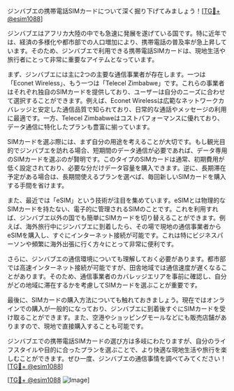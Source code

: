 ジンバブエの携帯電話SIMカードについて深く掘り下げてみましょう！[[TG💪+ @esim1088](https://t.me/s/esim1088)]

ジンバブエはアフリカ大陸の中でも急速に発展を遂げている国です。特に近年では、経済の多様化や都市部での人口増加により、携帯電話の普及率が急上昇しています。そのため、ジンバブエで利用できる携帯電話SIMカードは、現地生活や旅行者にとって非常に重要なアイテムとなっています。

まず、ジンバブエには主に2つの主要な通信事業者が存在します。一つは「Econet Wireless」、もう一つは「Telecel Zimbabwe」です。これらの事業者はそれぞれ独自のSIMカードを提供しており、ユーザーは自分のニーズに合わせて選択することができます。例えば、Econet Wirelessは広範なネットワークカバレッジと安定した通信品質で知られており、日常的な通話やメッセージの利用に最適です。一方、Telecel Zimbabweはコストパフォーマンスに優れており、データ通信に特化したプランも豊富に揃っています。

SIMカードを選ぶ際には、まず自分の用途を考えることが大切です。もし観光目的でジンバブエを訪れる場合、短期間のデータ通信が必要であれば、データ専用のSIMカードを選ぶのが賢明です。このタイプのSIMカードは通常、初期費用が低く設定されており、必要な分だけデータ容量を購入できます。逆に、長期滞在予定がある場合は、長期間使えるプランを選べば、毎回新しいSIMカードを購入する手間を省けます。

また、最近では「eSIM」という技術が注目を集めています。eSIMとは物理的なSIMカードを持たない、電子的に管理されるSIMのことです。これを利用すれば、ジンバブエ以外の国でも簡単にSIMカードを切り替えることができます。例えば、海外旅行中にジンバブエに到着したら、その場で現地の通信事業者からeSIMを購入し、すぐにインターネット接続が可能です。これは特にビジネスパーソンや頻繁に海外出張に行く方々にとって非常に便利です。

さらに、ジンバブエの通信環境についても理解しておく必要があります。都市部では高速インターネット接続が可能ですが、田舎地域では通信速度が遅くなることがあります。そのため、通信事業者のカバレッジエリアを事前に確認し、自分がどの地域に滞在するかを考慮してSIMカードを選ぶことが重要です。

最後に、SIMカードの購入方法についても触れておきましょう。現在ではオンラインでの購入が一般的になっており、ジンバブエに到着後すぐにSIMカードを受け取ることができます。また、空港やショッピングモールなどにも販売店舗がありますので、現地で直接購入することも可能です。

ジンバブエでの携帯電話SIMカードの選び方は多岐にわたりますが、自分のライフスタイルや目的に合ったプランを選ぶことで、より快適な現地生活や旅行を楽しむことができます。ぜひ一度、ジンバブエの通信事情を調べてみてください！[[TG💪+ @esim1088](https://t.me/s/esim1088)]

[[TG💪+ @esim1088](https://t.me/s/esim1088) ![Image](https://i.postimg.cc/Y0z9fWf4/image.png)]